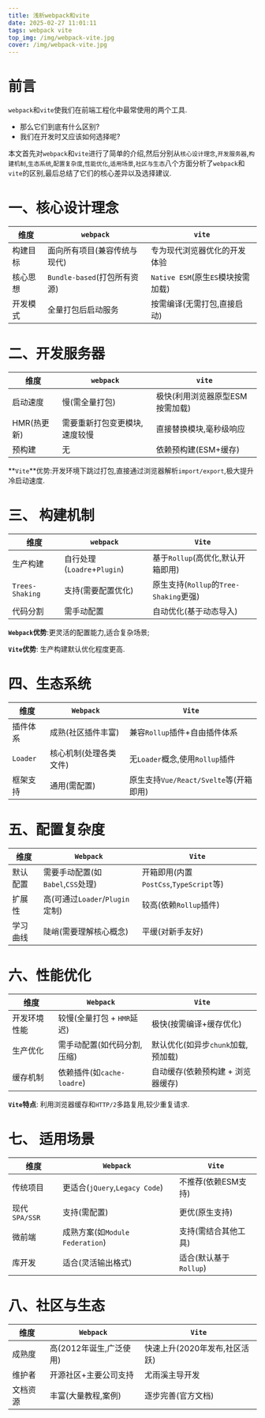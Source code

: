 ```yaml
---
title: 浅析webpack和vite
date: 2025-02-27 11:01:11
tags: webpack vite
top_img: /img/webpack-vite.jpg
cover: /img/webpack-vite.jpg
---
```


# 前言

`webpack`和`vite`使我们在前端工程化中最常使用的两个工具.

- 那么它们到底有什么区别?
- 我们在开发时又应该如何选择呢?

本文首先对`webpack`和`vite`进行了简单的介绍,然后分别从`核心设计理念`,`开发服务器`,`构建机制`,`生态系统`,`配置复杂度`,`性能优化`,`适用场景`,`社区与生态`八个方面分析了`webpack`和`vite`的区别,最后总结了它们的核心差异以及选择建议.

# 一、核心设计理念

| 维度     | `webpack`                    | `vite`                             |
| -------- | ---------------------------- | ---------------------------------- |
| 构建目标 | 面向所有项目(兼容传统与现代) | 专为现代浏览器优化的开发体验       |
| 核心思想 | `Bundle-based`(打包所有资源) | `Native ESM`(原生`ES`模块按需加载) |
| 开发模式 | 全量打包后启动服务           | 按需编译(无需打包,直接启动)        |

# 二、开发服务器

| 维度        | `webpack`                     | `vite`                          |
| ----------- | ----------------------------- | ------------------------------- |
| 启动速度    | 慢(需全量打包)                | 极快(利用浏览器原型ESM按需加载) |
| HMR(热更新) | 需要重新打包变更模块,速度较慢 | 直接替换模块,毫秒级响应         |
| 预构建      | 无                            | 依赖预构建(ESM+缓存)            |

**`Vite`**优势:开发环境下跳过打包,直接通过浏览器解析`import/export`,极大提升冷启动速度.

# 三、 构建机制

| 维度            | `webpack`                   | `Vite`                                 |
| --------------- | --------------------------- | -------------------------------------- |
| 生产构建        | 自行处理(`Loadre`+`Plugin`) | 基于`Rollup`(高优化,默认开箱即用)      |
| `Trees-Shaking` | 支持(需要配置优化)          | 原生支持(`Rollup`的`Tree-Shaking`更强) |
| 代码分割        | 需手动配置                  | 自动优化(基于动态导入)                 |

**`Webpack`优势**:更灵活的配置能力,适合复杂场景;

**`Vite`优势**: 生产构建默认优化程度更高.

# 四、生态系统

| 维度     | `Webpack`              | `Vite`                                 |
| -------- | ---------------------- | -------------------------------------- |
| 插件体系 | 成熟(社区插件丰富)     | 兼容`Rollup`插件+自由插件体系          |
| `Loader` | 核心机制(处理各类文件) | 无`Loader`概念,使用`Rollup`插件        |
| 框架支持 | 通用(需配置)           | 原生支持`Vue/React/Svelte`等(开箱即用) |

# 五、配置复杂度

| 维度     | `Webpack`                         | `Vite`                                 |
| -------- | --------------------------------- | -------------------------------------- |
| 默认配置 | 需要手动配置(如`Babel`,`CSS`处理) | 开箱即用(内置`PostCss`,`TypeScript`等) |
| 扩展性   | 高(可通过`Loader`/`Plugin`定制)   | 较高(依赖`Rollup`插件)                 |
| 学习曲线 | 陡峭(需要理解核心概念)            | 平缓(对新手友好)                       |

# 六、性能优化

| 维度         | `Webpack`                   | `Vite`                             |
| ------------ | --------------------------- | ---------------------------------- |
| 开发环境性能 | 较慢(全量打包 + `HMR`延迟)  | 极快(按需编译+缓存优化)            |
| 生产优化     | 需手动配置(如代码分割,压缩) | 默认优化(如异步`chunk`加载,预加载) |
| 缓存机制     | 依赖插件(如`cache-loadre`)  | 自动缓存(依赖预构建 + 浏览器缓存)  |

**`Vite`特点**: 利用浏览器缓存和`HTTP/2`多路复用,较少重复请求.

# 七、 适用场景

| 维度          | `Webpack`                       | `Vite`                 |
| ------------- | ------------------------------- | ---------------------- |
| 传统项目      | 更适合(`jQuery`,`Legacy Code`)  | 不推荐(依赖ESM支持)    |
| 现代`SPA/SSR` | 支持(需配置)                    | 更优(原生支持)         |
| 微前端        | 成熟方案(如`Module Federation`) | 支持(需结合其他工具)   |
| 库开发        | 适合(灵活输出格式)              | 适合(默认基于`Rollup`) |

# 八、社区与生态

| 维度     | `Webpack`               | `Vite`                        |
| -------- | ----------------------- | ----------------------------- |
| 成熟度   | 高(2012年诞生,广泛使用) | 快速上升(2020年发布,社区活跃) |
| 维护者   | 开源社区+主要公司支持   | 尤雨溪主导开发                |
| 文档资源 | 丰富(大量教程,案例)     | 逐步完善(官方文档)            |

